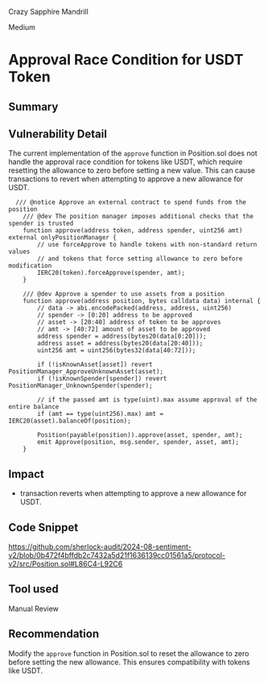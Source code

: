 Crazy Sapphire Mandrill

Medium

# Approval Race Condition for USDT Token

## Summary

## Vulnerability Detail
The current implementation of the `approve` function in Position.sol does not handle the approval race condition for tokens like USDT, which require resetting the allowance to zero before setting a new value. This can cause transactions to revert when attempting to approve a new allowance for USDT.

```solidity
  /// @notice Approve an external contract to spend funds from the position
    /// @dev The position manager imposes additional checks that the spender is trusted
    function approve(address token, address spender, uint256 amt) external onlyPositionManager {
        // use forceApprove to handle tokens with non-standard return values
        // and tokens that force setting allowance to zero before modification
        IERC20(token).forceApprove(spender, amt);
    }
```
```solidity
    /// @dev Approve a spender to use assets from a position
    function approve(address position, bytes calldata data) internal {
        // data -> abi.encodePacked(address, address, uint256)
        // spender -> [0:20] address to be approved
        // asset -> [20:40] address of token to be approves
        // amt -> [40:72] amount of asset to be approved
        address spender = address(bytes20(data[0:20]));
        address asset = address(bytes20(data[20:40]));
        uint256 amt = uint256(bytes32(data[40:72]));

        if (!isKnownAsset[asset]) revert PositionManager_ApproveUnknownAsset(asset);
        if (!isKnownSpender[spender]) revert PositionManager_UnknownSpender(spender);

        // if the passed amt is type(uint).max assume approval of the entire balance
        if (amt == type(uint256).max) amt = IERC20(asset).balanceOf(position);

        Position(payable(position)).approve(asset, spender, amt);
        emit Approve(position, msg.sender, spender, asset, amt);
    }

```
## Impact

* transaction reverts when attempting to approve a new allowance for USDT.

## Code Snippet

https://github.com/sherlock-audit/2024-08-sentiment-v2/blob/0b472f4bffdb2c7432a5d21f1636139cc01561a5/protocol-v2/src/Position.sol#L86C4-L92C6

## Tool used

Manual Review

## Recommendation

Modify the `approve` function in Position.sol to reset the allowance to zero before setting the new allowance. This ensures compatibility with tokens like USDT.